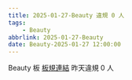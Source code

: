 ```yaml
---
title: 2025-01-27-Beauty 違規 0 人
tags:
    - Beauty
abbrlink: 2025-01-27-Beauty
date: Beauty-2025-01-27 12:00:00
---
```

Beauty 板 [板規連結](https://www.ptt.cc/bbs/Beauty/M.1630069980.A.84B.html)
昨天違規 0 人
